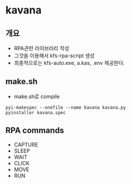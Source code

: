 # kavana

## 개요

- RPA관련 라이브러리 작성
- 그것을 이용해서 kfs-rpa-script 생성
- 최종적으로는 kfs-auto.exe, a.kas, .env  제공한다.

## make.sh

- make.sh로 compile

```shell
pyi-makespec --onefile --name kavana kavana.py
pyinstaller kavana.spec
```

## RPA commands

- CAPTURE
- SLEEP
- WAIT
- CLICK
- MOVE
- RUN

